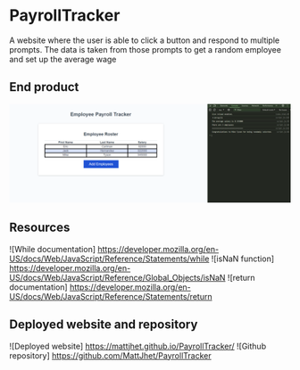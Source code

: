 # PayrollTracker
A website where the user is able to click a button and respond to multiple prompts. The data is taken from those prompts to get a random employee and set up the average wage

## End product
![ScreenShot of data table](./assets/Develop/Screenshot%202024-05-20%20184530.png)

## Resources
![While documentation] https://developer.mozilla.org/en-US/docs/Web/JavaScript/Reference/Statements/while
![isNaN function] https://developer.mozilla.org/en-US/docs/Web/JavaScript/Reference/Global_Objects/isNaN 
![return documentation] https://developer.mozilla.org/en-US/docs/Web/JavaScript/Reference/Statements/return 
## Deployed website and repository
![Deployed website] https://mattjhet.github.io/PayrollTracker/ 
![Github repository] https://github.com/MattJhet/PayrollTracker 